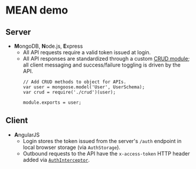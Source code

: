 # MEAN demo

## Server
* **M**ongoDB, **N**ode.js, **E**xpress
  * All API requests require a valid token issued at login.
  * All API responses are standardized through a custom [CRUD module](https://github.com/natemow/mean_demo/blob/master/app/server/models/crud.js); all client messaging and success/failure toggling is driven by the API.
    <pre><code>// Add CRUD methods to object for APIs.
    var user = mongoose.model('User', UserSchema);
    var crud = require('./crud')(user);

    module.exports = user;</code></pre>

## Client
* **A**ngularJS
  * Login stores the token issued from the server's `/auth` endpoint in local browser storage (via `AuthStorage`).
  * Outbound requests to the API have the `x-access-token` HTTP header added via [`AuthInterceptor`](https://github.com/natemow/mean_demo/blob/master/app/client/app/services/auth.js).
